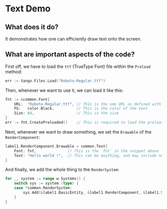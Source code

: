 # Text Demo

## What does it do?
It demonstrates how one can efficiently draw text onto the screen.

## What are important aspects of the code?

First off, we have to load the `ttf` (TrueType Font) file within the `Preload` method:

```go
err := tango.Files.Load("Roboto-Regular.ttf")
```

Then, whenever we want to use it, we can load it like this:

```go
fnt := &common.Font{
    URL:  "Roboto-Regular.ttf", // This is the sme URL as defined with the Preload method
    FG:   color.Black,          // This is the color of the text
    Size: 64,                   // This is the size
}
err := fnt.CreatePreloaded()    // This is required to load the preloaded file into this struct
```

Next, whenever we want to draw something, we set the `Drawable` of the `RenderComponent`:

```go
label1.RenderComponent.Drawable = common.Text{
    Font: fnt,              // This is the `fnt` in the snippet above
    Text: "Hello world !",  // This can be anything, and may include newlines
}
```

And finally, we add the whole thing to the `RenderSystem`:

```go
for _, system := range w.Systems() {
    switch sys := system.(type) {
    case *common.RenderSystem:
        sys.Add(&label1.BasicEntity, &label1.RenderComponent, &label1.SpaceComponent)
    }
}
```
